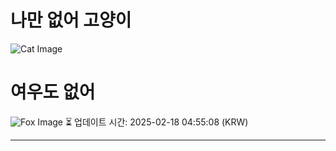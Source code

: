 
# 나만 없어 고양이

![Cat Image](https://cdn2.thecatapi.com/images/4iJauwTck.jpg)

# 여우도 없어
![Fox Image](https://randomfox.ca/images/30.jpg)
⏳ 업데이트 시간: 2025-02-18 04:55:08 (KRW)

---
